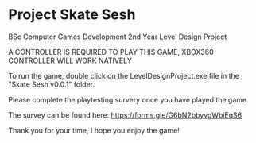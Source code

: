 # Project Skate Sesh
BSc Computer Games Development 2nd Year Level Design Project

A CONTROLLER IS REQUIRED TO PLAY THIS GAME, XBOX360 CONTROLLER WILL WORK NATIVELY

To run the game, double click on the LevelDesignProject.exe file in the "Skate Sesh v0.0.1" folder.

Please complete the playtesting survery once you have played the game.

The survey can be found here: https://forms.gle/G6bN2bbyvgWbiEqS6

Thank you for your time, I hope you enjoy the game!
